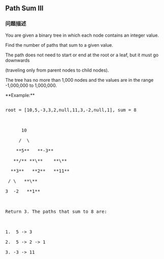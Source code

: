 ## Path Sum III  
### 问题描述
You are given a binary tree in which each node contains an integer value.

Find the number of paths that sum to a given value.

The path does not need to start or end at the root or a leaf, but it must go downwards
(traveling only from parent nodes to child nodes).

The tree has no more than 1,000 nodes and the values are in the range -1,000,000 to 1,000,000.

<p>**Example:**
<pre>
root = [10,5,-3,3,2,null,11,3,-2,null,1], sum = 8

      10
     /  \
    **5**   **-3**
   **/** **\**    **\**
  **3**   **2**   **11**
 / \   **\**
3  -2   **1**

Return 3. The paths that sum to 8 are:

1.  5 -> 3
2.  5 -> 2 -> 1
3. -3 -> 11
</pre>

